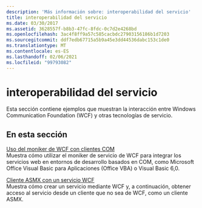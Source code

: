```yaml
---
description: 'Más información sobre: interoperabilidad del servicio'
title: interoperabilidad del servicio
ms.date: 03/30/2017
ms.assetid: 3628557f-b8b3-47fc-8fdc-0c7d2e4268bd
ms.openlocfilehash: 3ac4f8ff9a57c585cacbdc27903156186b1d7203
ms.sourcegitcommit: ddf7edb67715a5b9a45e3dd44536dabc153c1de0
ms.translationtype: MT
ms.contentlocale: es-ES
ms.lasthandoff: 02/06/2021
ms.locfileid: "99793082"
---
```

# <a name="service-interoperability"></a>interoperabilidad del servicio

Esta sección contiene ejemplos que muestran la interacción entre Windows Communication Foundation (WCF) y otras tecnologías de servicio.  
  
## <a name="in-this-section"></a>En esta sección  

 [Uso del moniker de WCF con clientes COM](using-the-wcf-moniker-with-com-clients.md)  
 Muestra cómo utilizar el moniker de servicio de WCF para integrar los servicios web en entornos de desarrollo basados en COM, como Microsoft Office Visual Basic para Aplicaciones (Office VBA) o Visual Basic 6,0.  
  
 [Cliente ASMX con un servicio WCF](asmx-client-with-a-wcf-service.md)  
 Muestra cómo crear un servicio mediante WCF y, a continuación, obtener acceso al servicio desde un cliente que no sea de WCF, como un cliente ASMX.
